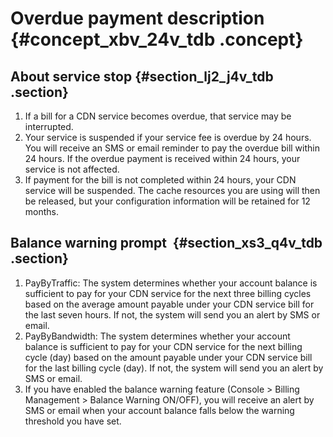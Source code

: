 # Overdue payment description {#concept_xbv_24v_tdb .concept}

## About service stop {#section_lj2_j4v_tdb .section}

1.  If a bill for a CDN service becomes overdue, that service may be interrupted.
2.  Your service is suspended if your service fee is overdue by 24 hours. You will receive an SMS or email reminder to pay the overdue bill within 24 hours. If the overdue payment is received within 24 hours, your service is not affected.
3.  If payment for the bill is not completed within 24 hours, your CDN service will be suspended. The cache resources you are using will then be released, but your configuration information will be retained for 12 months.

## Balance warning prompt  {#section_xs3_q4v_tdb .section}

1.  PayByTraffic: The system determines whether your account balance is sufficient to pay for your CDN service for the next three billing cycles based on the average amount payable under your CDN service bill for the last seven hours. If not, the system will send you an alert by SMS or email.
2.  PayByBandwidth: The system determines whether your account balance is sufficient to pay for your CDN service for the next billing cycle \(day\) based on the amount payable under your CDN service bill for the last billing cycle \(day\). If not, the system will send you an alert by SMS or email.
3.  If you have enabled the balance warning feature \(Console \> Billing Management \> Balance Warning ON/OFF\), you will receive an alert by SMS or email when your account balance falls below the warning threshold you have set.

